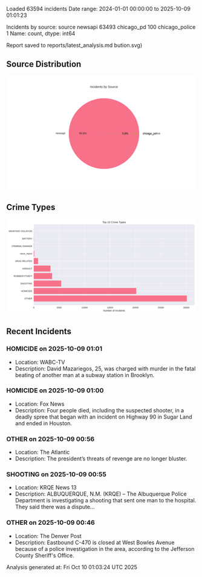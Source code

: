 
Loaded 63594 incidents
Date range: 2024-01-01 00:00:00 to 2025-10-09 01:01:23

Incidents by source:
source
newsapi           63493
chicago_pd          100
chicago_police        1
Name: count, dtype: int64

Report saved to reports/latest_analysis.md
bution.svg)

## Source Distribution
![Source Distribution](images/source_distribution.svg)

## Crime Types
![Crime Types](images/crime_types.svg)

## Recent Incidents

### HOMICIDE on 2025-10-09 01:01
- Location: WABC-TV
- Description: David Mazariegos, 25, was charged with murder in the fatal beating of another man at a subway station in Brooklyn.


### HOMICIDE on 2025-10-09 01:00
- Location: Fox News
- Description: Four people died, including the suspected shooter, in a deadly spree that began with an incident on Highway 90 in Sugar Land and ended in Houston.


### OTHER on 2025-10-09 00:56
- Location: The Atlantic
- Description: The president’s threats of revenge are no longer bluster.


### SHOOTING on 2025-10-09 00:55
- Location: KRQE News 13
- Description: ALBUQUERQUE, N.M. (KRQE) – The Albuquerque Police Department is investigating a shooting that sent one man to the hospital. They said there was a dispute...


### OTHER on 2025-10-09 00:46
- Location: The Denver Post
- Description: Eastbound C-470 is closed at West Bowles Avenue because of a police investigation in the area, according to the Jefferson County Sheriff's Office.

Analysis generated at: Fri Oct 10 01:03:24 UTC 2025
